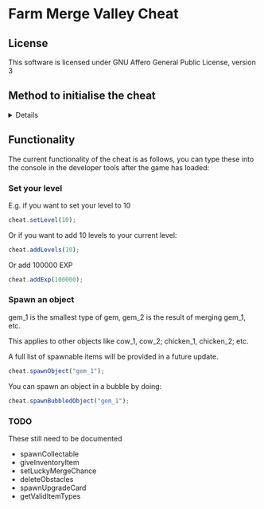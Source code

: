 <!--
SPDX-FileCopyrightHeader: Copyright © 2025 Lenny McLennington <lenny@sneed.church>. All rights reserved.
SPDX-FileContributor: Lenny McLennington <lenny@sneed.church>
SPDX-License-Identifier: AGPL-3.0-only
-->

# Farm Merge Valley Cheat

## License

This software is licensed under GNU Affero General Public License, version 3

## Method to initialise the cheat

<details>

Steps 1-7 only need to be done once every time the game updates. If you have already set up the breakpoint then you can just initialise the cheat from step 8.

### Set up the injection point

1. Open Farm Merge Valley.
2. Open the console in your browser (F12 or Ctrl+Shift+I). The game will pause on a debugger trap.
3. Copy the code below and paste it into the console.

<details>

```js
Function.prototype.constructor = new Proxy(Function.prototype.constructor, {
  apply(target, thisArg, argumentsList) {
    if (argumentsList.length === 1 && argumentsList[0] === "debugger") {
      return () => {};
    }

    return Reflect.apply(target, thisArg, argumentsList);
  },
});
```

</details>

4. Resume script execution by pressing F8, or by pressing Ctrl+Shift+P and typing "Resume script execution" then pressing enter.
5. Press Ctrl+P and paste `main.e1beb6272284d6dce88c.js:1:26311` then press enter, it should take you to a specific line in the code and highlight it orange so it's easy for you to find the position of the text cursor.
6. Set a breakpoint by clicking the left part of the sidebar in on the same line as the current text cursor position.
7. Close Farm Merge Valley.

### Load the cheat

8. Open Farm Merge Valley and make sure the developer tools are still open because they need to be active as soon as the game begins loading.
9. When the game starts loading, it will pause again on a debugger trap, follow steps **3-4** in order to bypass the debugger trap. After you complete step 4, the debugger should break again, this time on the breakpoint that you previously set in step **6**. Now, copy the code below and paste it into the console:

<details>

```js
// SPDX-FileCopyrightHeader: Copyright © 2025 Lenny McLennington <lenny@sneed.church>. All rights reserved.
// SPDX-FileContributor: Lenny McLennington <lenny@sneed.church>
// SPDX-License-Identifier: AGPL-3.0-only

function firstValue(obj) {
  return Object.values(obj)[0];
}

class Cheat {
  initialised = false;

  // modules
  game = null;
  behaviors = null;
  gameplayMapScreen = null;

  mergeSystem = null;

  // module importing stuff
  fmvImport = null;
  gameSingletonId = null;
  behaviorsId = null;

  constructor(fmvImport, gameSingletonId, behaviorsId) {
    this.fmvImport = fmvImport;
    this.gameSingletonId = gameSingletonId || gameSingletonId;
    this.behaviorsId = behaviorsId || behaviorsId;
  }

  get backendServices() {
    return this.game.services;
  }

  get worldServices() {
    return this.gameplayMapScreen.services;
  }

  init() {
    if (this.initialised) return;

    this.game = firstValue(this.fmvImport(this.gameSingletonId));
    this.behaviors = firstValue(this.fmvImport(this.behaviorsId));

    this.gameplayMapScreen = this.game.services.canvas.stage.getChildByName(
      "GameplayMapScreen",
      true,
    );

    this.rewardSystem = this.gameplayMapScreen._systems.find(
      (x) => x._processReward,
    );
    this.mergeSystem = this.gameplayMapScreen._systems.find(
      (x) => x._luckyMergeChance,
    );
    this.upgradeCardSystem = this.gameplayMapScreen._systems.find(
      (x) => x._updateUpgradeCardObject,
    );
    this.rankBar = Object.values(
      this.game.services.navigation.hudLayer.hudContainer.getAllUIElements(),
    ).find((x) => x.AnimateRankBar);

    this.initialised = true;
  }

  spawnCollectable(target, amount) {
    const object = this.spawnAtClosestEmptyToCenter(`gem_1`);

    object.getBehavior("collectable")._data.reward = [
      { key: target, amount: amount },
    ];
    this.worldServices.world.addGameObject(object);

    return object;
  }

  spawnAtClosestEmptyToCenter(id) {
    const object = this.backendServices.gameObjectFactory.createById(id);

    object.addBehavior(
      new this.behaviors.gridPosition(
        this.worldServices.visibleCells.getClosestEmptyToTheCenter(),
      ),
    );

    return object;
  }

  spawnBubbledObject(target) {
    return this.worldServices.rewardService.giveObjectReward({
      rewards: [target],
      container: this.gameplayMapScreen,
      animationEndEvent: null,
      bubblePosition: { x: 0, y: -200 },
    });
  }

  spawnObject(target) {
    let object = this.spawnAtClosestEmptyToCenter(target);
    this.worldServices.world.addGameObject(object);
    return object;
  }

  giveInventoryItem(target, amount) {
    return this.worldServices.rewardService.giveInventoryReward({
      reward: { key: target, amount: amount },
      parent: this.gameplayMapScreen,
    });
  }

  // 100 = always lucky merge, 0 = never lucky merge, default is 5
  setLuckyMergeChance(percentage) {
    this.mergeSystem._luckyMergeChance = percentage;
  }

  setLevel(level) {
    this.backendServices.experience._levelInventory.amount = level;
    this.rankBar.AnimateRankBar();
  }

  addLevels(amount) {
    this.backendServices.experience._levelInventory.amount += amount;
    this.rankBar.AnimateRankBar();
  }

  addExp(amount) {
    this.backendServices.experience.addExp(amount);
    this.rankBar.AnimateRankBar();
  }

  deleteObstacles() {
    worldServices.world
      .getAllGameObjects()
      .filter(
        (x) =>
          x.hasBehavior("hitpoints") &&
          !x.hasBehavior("shovelable") &&
          !x.hasBehavior("movable"),
      )
      .forEach((x) => worldServices.world.removeGameObject(x));
  }

  spawnUpgradeCard(target, tier) {
    if (!(1 <= tier && tier <= 3)) return;

    const object = this.spawnAtClosestEmptyToCenter(`upgrade_card_${tier}`);
    const behavior = object.getBehavior("upgradeCard");
    this.upgradeCardSystem._updateUpgradeCardObject(object, behavior, target);

    this.worldServices.world.addGameObject(object);

    return object;
  }

  findBlueprintsWithBehaviour(behaviour) {
    return Array.from(this.backendServices.blueprintCollection._blueprints)
      .map((x) => x[1])
      .filter((x) => Object.keys(x.components).includes(behaviour));
  }

  altFindBlueprintsWithBehaviour(behaviour) {
    return Array.from(this.backendServices.blueprintCollection._blueprints)
      .map((x) => x[1])
      .filter(
        (x) =>
          Object.keys(x.components).includes(behaviour) &&
          !x.id.startsWith("base_"),
      )
      .map((x) => x.id);
  }

  getValidItemTypes() {
    return this.backendServices.inventory._model._inventoryItems
      .keys()
      .toArray();
  }
}

const CheatAutoInit = new Proxy(Cheat, {
  construct(target, args) {
    const instance = new target(...args);
    const proxiedInstance = new Proxy(instance, {
      get: (target, prop) => {
        const orig = target[prop];
        if (typeof orig === "function" && prop !== "init") {
          return (...arguments) => {
            target.init();
            return orig.apply(target, arguments);
          };
        }
        return orig;
      },
    });

    proxiedInstance._inner = instance;

    return proxiedInstance;
  },
});

const fmvImport =
  window.cheat === undefined
    ? _0x28bd45
    : window.cheat.fmvImport;

const cheat = new CheatAutoInit(fmvImport, 0x11688, 0x130f5);

window.cheat = cheat;

```

</details>

10. Now you can just repeat step **4** to resume the script execution. Wait for the game to load before using the cheat functionality.

</details>

## Functionality

<!-- TODO: parse assets-manifest.json to get the list of items that can be spawned. -->

The current functionality of the cheat is as follows, you can type these into the console in the developer tools after the game has loaded:

### Set your level

E.g. if you want to set your level to 10

```js
cheat.setLevel(10);
```

Or if you want to add 10 levels to your current level:

```js
cheat.addLevels(10);
```

Or add 100000 EXP

```js
cheat.addExp(100000);
```

### Spawn an object

gem_1 is the smallest type of gem, gem_2 is the result of merging gem_1, etc.

This applies to other objects like cow_1, cow_2; chicken_1, chicken_2; etc.

A full list of spawnable items will be provided in a future update.

```js
cheat.spawnObject("gem_1");
```

You can spawn an object in a bubble by doing:

```js
cheat.spawnBubbledObject("gem_1");
```

### TODO

These still need to be documented

- spawnCollectable
- giveInventoryItem
- setLuckyMergeChance
- deleteObstacles
- spawnUpgradeCard
- getValidItemTypes

